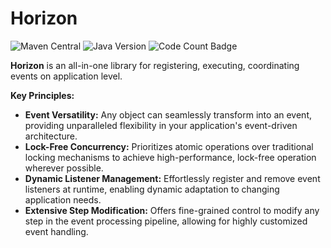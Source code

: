# Horizon
![Maven Central](https://img.shields.io/maven-central/v/org.springmc/horizon)
![Java Version](https://img.shields.io/badge/Java-17-brightgreen)
![Code Count Badge](https://sloc.xyz/github/oop-778/blixx?category=code)

**Horizon** is an all-in-one library for registering, executing, coordinating events on application level.

**Key Principles:**

*   **Event Versatility:**  Any object can seamlessly transform into an event, providing unparalleled flexibility in your application's event-driven architecture.
*   **Lock-Free Concurrency:** Prioritizes atomic operations over traditional locking mechanisms to achieve high-performance, lock-free operation wherever possible.
*   **Dynamic Listener Management:**  Effortlessly register and remove event listeners at runtime, enabling dynamic adaptation to changing application needs.
*   **Extensive Step Modification:** Offers fine-grained control to modify any step in the event processing pipeline, allowing for highly customized event handling.